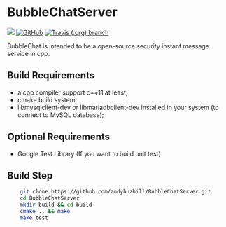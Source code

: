 # BubbleChatServer

![](https://img.shields.io/badge/language-cpp11-blue.svg)
[![GitHub](https://img.shields.io/github/license/mashape/apistatus.svg)](https://github.com/andyhuzhill/BubbleChatServer)
[![Travis (.org) branch](https://img.shields.io/travis/andyhuzhill/BubbleChatServer/master.svg)](https://github.com/andyhuzhill/BubbleChatServer.git)


BubbleChat is intended to be a open-source security instant message service in cpp.

## Build Requirements

* a cpp compiler support c++11 at least;
* cmake build system;
* libmysqlclient-dev or libmariadbclient-dev installed in your system (to connect to MySQL database);

## Optional Requirements

* Google Test Library (If you want to build unit test)

## Build Step

```bash
    git clone https://github.com/andyhuzhill/BubbleChatServer.git
    cd BubbleChatServer
    mkdir build && cd build
    cmake .. && make
    make test
```

